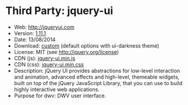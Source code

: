 Third Party: jquery-ui
======================

* Web: http://jqueryui.com
* Version: [1.11.1](http://blog.jqueryui.com/2014/08/jquery-ui-1-11-1/)
* Date: 13/08/2014
* Download: [custom](http://jqueryui.com/download/) (default options with ui-darkness theme)
* License: MIT (see http://jquery.org/license)
* CDN (js): [jquery-ui.min.js](http://code.jquery.com/ui/1.11.1/jquery-ui.min.js)
* CDN (css): [jquery-ui.min.css](http://code.jquery.com/ui/1.11.1/themes/ui-darkness/jquery-ui.min.css)
* Description: jQuery UI provides abstractions for low-level interaction and animation,
  advanced effects and high-level, themeable widgets, built on top of the jQuery
  JavaScript Library, that you can use to build highly interactive web applications.
* Purpose for dwv: DWV user interface.
